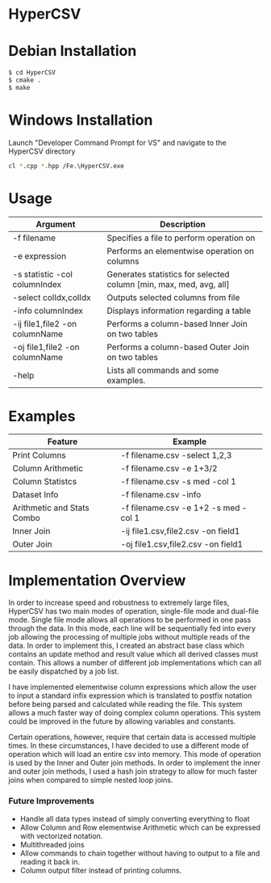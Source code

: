 # HyperCSV

# Debian Installation
```sh
$ cd HyperCSV
$ cmake .
$ make
```

# Windows Installation
Launch "Developer Command Prompt for VS" and navigate to the HyperCSV directory
```sh
cl *.cpp *.hpp /Fe.\HyperCSV.exe
```

# Usage
| Argument | Description |
| ------ | ------ |
| -f filename | Specifies a file to perform operation on |
| -e expression | Performs an elementwise operation on columns |
| -s statistic -col columnIndex| Generates statistics for selected column [min, max, med, avg, all]|
| -select colIdx,colIdx | Outputs selected columns from file |
| -info columnIndex | Displays information regarding a table |
| -ij file1,file2 -on columnName | Performs a column-based Inner Join on two tables |
| -oj file1,file2 -on columnName | Performs a column-based Outer Join on two tables |
| -help | Lists all commands and some examples. |

# Examples
| Feature | Example |
| ------ | ------ |
| Print Columns | -f filename.csv -select 1,2,3 |
| Column Arithmetic | -f filename.csv -e 1+3/2 |
| Column Statistcs | -f filename.csv -s med -col 1|
| Dataset Info | -f filename.csv -info |
| Arithmetic and Stats Combo | -f filename.csv -e 1+2 -s med -col 1|
| Inner Join | -ij file1.csv,file2.csv -on field1 |
| Outer Join | -oj file1.csv,file2.csv -on field1 |


# Implementation Overview
In order to increase speed and robustness to extremely large files, HyperCSV has two main modes of operation, single-file mode and dual-file mode. Single file mode allows all operations to be performed in one pass through the data. In this mode, each line will be sequentially fed into every job allowing the processing of multiple jobs without multiple reads of the data. In order to implement this, I created an abstract base class which contains an update method and result value which all derived classes must contain. This allows a number of different job implementations which can all be easily dispatched by a job list. 

I have implemented elementwise column expressions which allow the user to input a standard infix expression which is translated to postfix notation before being parsed and calculated while reading the file. This system allows a much faster way of doing complex column operations. This system could be improved in the future by allowing variables and constants.

Certain operations, however, require that certain data is accessed multiple times. In these circumstances, I have decided to use a different mode of operation which will load an entire csv into memory. This mode of operation is used by the Inner and Outer join methods. In order to implement the inner and outer join methods, I used a hash join strategy to allow for much faster joins when compared to simple nested loop joins.

### Future Improvements
 - Handle all data types instead of simply converting everything to float
 - Allow Column and Row elementwise Arithmetic which can be expressed with vectorized notation.
 - Multithreaded joins
 - Allow commands to chain together without having to output to a file and reading it back in.
 - Column output filter instead of printing columns.
